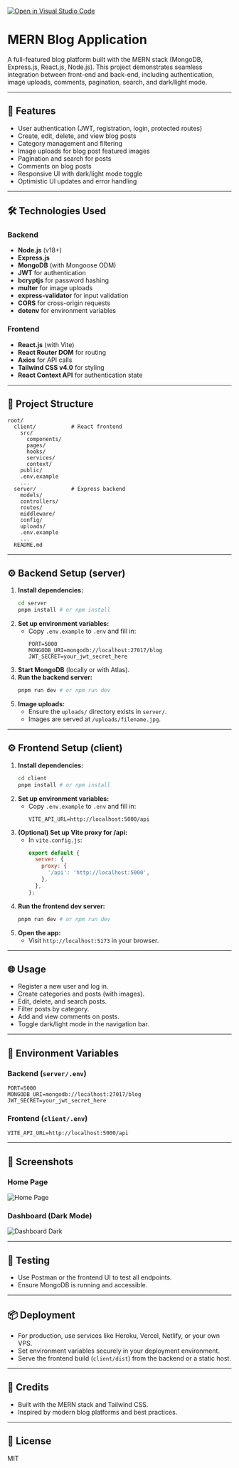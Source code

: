[![Open in Visual Studio Code](https://classroom.github.com/assets/open-in-vscode-2e0aaae1b6195c2367325f4f02e2d04e9abb55f0b24a779b69b11b9e10269abc.svg)](https://classroom.github.com/online_ide?assignment_repo_id=19850108&assignment_repo_type=AssignmentRepo)
# MERN Blog Application

A full-featured blog platform built with the MERN stack (MongoDB, Express.js, React.js, Node.js). This project demonstrates seamless integration between front-end and back-end, including authentication, image uploads, comments, pagination, search, and dark/light mode.

---

## 🚀 Features
- User authentication (JWT, registration, login, protected routes)
- Create, edit, delete, and view blog posts
- Category management and filtering
- Image uploads for blog post featured images
- Pagination and search for posts
- Comments on blog posts
- Responsive UI with dark/light mode toggle
- Optimistic UI updates and error handling

---

## 🛠️ Technologies Used

### Backend
- **Node.js** (v18+)
- **Express.js**
- **MongoDB** (with Mongoose ODM)
- **JWT** for authentication
- **bcryptjs** for password hashing
- **multer** for image uploads
- **express-validator** for input validation
- **CORS** for cross-origin requests
- **dotenv** for environment variables

### Frontend
- **React.js** (with Vite)
- **React Router DOM** for routing
- **Axios** for API calls
- **Tailwind CSS v4.0** for styling
- **React Context API** for authentication state

---

## 📂 Project Structure

```
root/
  client/           # React frontend
    src/
      components/
      pages/
      hooks/
      services/
      context/
    public/
    .env.example
    ...
  server/           # Express backend
    models/
    controllers/
    routes/
    middleware/
    config/
    uploads/
    .env.example
    ...
  README.md
```

---

## ⚙️ Backend Setup (server)

1. **Install dependencies:**
   ```sh
   cd server
   pnpm install # or npm install
   ```
2. **Set up environment variables:**
   - Copy `.env.example` to `.env` and fill in:
     ```env
     PORT=5000
     MONGODB_URI=mongodb://localhost:27017/blog
     JWT_SECRET=your_jwt_secret_here
     ```
3. **Start MongoDB** (locally or with Atlas).
4. **Run the backend server:**
   ```sh
   pnpm run dev # or npm run dev
   ```
5. **Image uploads:**
   - Ensure the `uploads/` directory exists in `server/`.
   - Images are served at `/uploads/filename.jpg`.

---

## ⚙️ Frontend Setup (client)

1. **Install dependencies:**
   ```sh
   cd client
   pnpm install # or npm install
   ```
2. **Set up environment variables:**
   - Copy `.env.example` to `.env` and fill in:
     ```env
     VITE_API_URL=http://localhost:5000/api
     ```
3. **(Optional) Set up Vite proxy for /api:**
   - In `vite.config.js`:
     ```js
     export default {
       server: {
         proxy: {
           '/api': 'http://localhost:5000',
         },
       },
     };
     ```
4. **Run the frontend dev server:**
   ```sh
   pnpm run dev # or npm run dev
   ```
5. **Open the app:**
   - Visit `http://localhost:5173` in your browser.

---

## 🌐 Usage
- Register a new user and log in.
- Create categories and posts (with images).
- Edit, delete, and search posts.
- Filter posts by category.
- Add and view comments on posts.
- Toggle dark/light mode in the navigation bar.

---

## 📝 Environment Variables

### Backend (`server/.env`)
```
PORT=5000
MONGODB_URI=mongodb://localhost:27017/blog
JWT_SECRET=your_jwt_secret_here
```

### Frontend (`client/.env`)
```
VITE_API_URL=http://localhost:5000/api
```

---

  ## 📸 Screenshots

  ### Home Page
  ![Home Page](./screenshots/homepage.png)

  ### Dashboard (Dark Mode)
  ![Dashboard Dark](./screenshots/dashboard.png)

  

---

## 🧪 Testing
- Use Postman or the frontend UI to test all endpoints.
- Ensure MongoDB is running and accessible.

---

## 📦 Deployment
- For production, use services like Heroku, Vercel, Netlify, or your own VPS.
- Set environment variables securely in your deployment environment.
- Serve the frontend build (`client/dist`) from the backend or a static host.

---

## 🙏 Credits
- Built with the MERN stack and Tailwind CSS.
- Inspired by modern blog platforms and best practices.

---

## 📄 License
MIT 